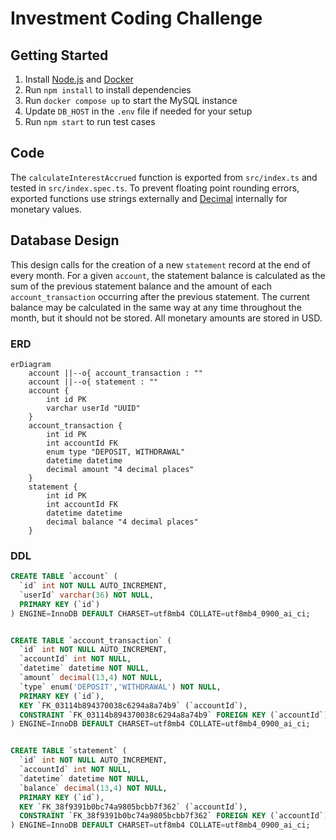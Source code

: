 # Investment Coding Challenge

## Getting Started
1. Install [Node.js](https://nodejs.org/) and [Docker](https://docs.docker.com/compose/install/)
2. Run `npm install` to install dependencies
3. Run `docker compose up` to start the MySQL instance
4. Update `DB_HOST` in the `.env` file if needed for your setup
5. Run `npm start` to run test cases

## Code

The `calculateInterestAccrued` function is exported from `src/index.ts` and tested in `src/index.spec.ts`.
To prevent floating point rounding errors, exported functions use strings externally and [Decimal](https://github.com/MikeMcl/decimal.js) internally for monetary values.

## Database Design

This design calls for the creation of a new `statement` record at the end of every month. 
For a given `account`, the statement balance is calculated as the sum of the previous statement balance and the amount of each `account_transaction` occurring after the previous statement.
The current balance may be calculated in the same way at any time throughout the month, but it should not be stored.
All monetary amounts are stored in USD.

### ERD

```mermaid
erDiagram
    account ||--o{ account_transaction : ""
    account ||--o{ statement : ""
    account {
        int id PK
        varchar userId "UUID"
    }
    account_transaction {
        int id PK
        int accountId FK
        enum type "DEPOSIT, WITHDRAWAL"
        datetime datetime
        decimal amount "4 decimal places"
    }
    statement {
        int id PK
        int accountId FK
        datetime datetime
        decimal balance "4 decimal places"
    }
```

### DDL

```sql
CREATE TABLE `account` (
  `id` int NOT NULL AUTO_INCREMENT,
  `userId` varchar(36) NOT NULL,
  PRIMARY KEY (`id`)
) ENGINE=InnoDB DEFAULT CHARSET=utf8mb4 COLLATE=utf8mb4_0900_ai_ci;


CREATE TABLE `account_transaction` (
  `id` int NOT NULL AUTO_INCREMENT,
  `accountId` int NOT NULL,
  `datetime` datetime NOT NULL,
  `amount` decimal(13,4) NOT NULL,
  `type` enum('DEPOSIT','WITHDRAWAL') NOT NULL,
  PRIMARY KEY (`id`),
  KEY `FK_03114b894370038c6294a8a74b9` (`accountId`),
  CONSTRAINT `FK_03114b894370038c6294a8a74b9` FOREIGN KEY (`accountId`) REFERENCES `account` (`id`)
) ENGINE=InnoDB DEFAULT CHARSET=utf8mb4 COLLATE=utf8mb4_0900_ai_ci;


CREATE TABLE `statement` (
  `id` int NOT NULL AUTO_INCREMENT,
  `accountId` int NOT NULL,
  `datetime` datetime NOT NULL,
  `balance` decimal(13,4) NOT NULL,
  PRIMARY KEY (`id`),
  KEY `FK_38f9391b0bc74a9805bcbb7f362` (`accountId`),
  CONSTRAINT `FK_38f9391b0bc74a9805bcbb7f362` FOREIGN KEY (`accountId`) REFERENCES `account` (`id`)
) ENGINE=InnoDB DEFAULT CHARSET=utf8mb4 COLLATE=utf8mb4_0900_ai_ci;
```
